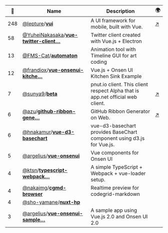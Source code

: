 |:star2: | Name | Description | 🌍|
|---|---|---|---|
|248|[@lepture](https://github.com/lepture)/[**vui**](https://github.com/lepture/vui)|A UI framework for mobile, built with Vue.|[:arrow_upper_right:](https://vui.github.io)|
|58|[@YuheiNakasaka](https://github.com/YuheiNakasaka)/[**vue-twitter-client…**](https://github.com/YuheiNakasaka/vue-twitter-client)|Twitter client created with Vue.js + Electron||
|13|[@FMS-Cat](https://github.com/FMS-Cat)/[**automaton**](https://github.com/FMS-Cat/automaton)|Animation tool with Timeline GUI for art coding||
|12|[@frandiox](https://github.com/frandiox)/[**vue-onsenui-kitche…**](https://github.com/frandiox/vue-onsenui-kitchensink)|Vue.js + Onsen UI Kitchen Sink Example||
|7|[@sunya9](https://github.com/sunya9)/[**beta**](https://github.com/sunya9/beta)|pnut.io client. This client respect Alpha that is app.net official web client.|[:arrow_upper_right:](https://beta.unsweets.net)|
|6|[@azu](https://github.com/azu)/[**github-ribbon-gene…**](https://github.com/azu/github-ribbon-generator)|GitHub Ribbon Generator on Web.|[:arrow_upper_right:](http://azu.github.io/github-ribbon-generator/)|
|6|[@hnakamur](https://github.com/hnakamur)/[**vue-d3-basechart**](https://github.com/hnakamur/vue-d3-basechart)|vue-d3-basechart provides BaseChart component using d3.js for Vue.js.||
|5|[@argelius](https://github.com/argelius)/[**vue-onsenui**](https://github.com/argelius/vue-onsenui)|Vue components for Onsen UI||
|4|[@ktsn](https://github.com/ktsn)/[**typescript-webpack…**](https://github.com/ktsn/typescript-webpack-simple)|A simple TypeScript + Webpack + vue-loader setup.||
|4|[@nakajmg](https://github.com/nakajmg)/[**cgmd-browser**](https://github.com/nakajmg/cgmd-browser)|Realtime preview for codegrid-markdown||
|4|[@sho-yamane](https://github.com/sho-yamane)/[**nuxt-hp**](https://github.com/sho-yamane/nuxt-hp)|||
|3|[@argelius](https://github.com/argelius)/[**vue-onsenui-sample…**](https://github.com/argelius/vue-onsenui-sample)|A sample app using Vue.js 2.0 and Onsen UI 2.0||

